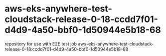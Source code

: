 # aws-eks-anywhere-test-cloudstack-release-0-18-ccdd7f01-d4d9-4a50-bbf0-1d50944e5b18-68
repository for use with E2E test job aws-eks-anywhere-test-cloudstack-release-0-18:ccdd7f01-d4d9-4a50-bbf0-1d50944e5b18-68
